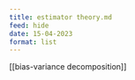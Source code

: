 ```yaml
---
title: estimator theory.md
feed: hide
date: 15-04-2023
format: list
---
```



[[bias-variance decomposition]]